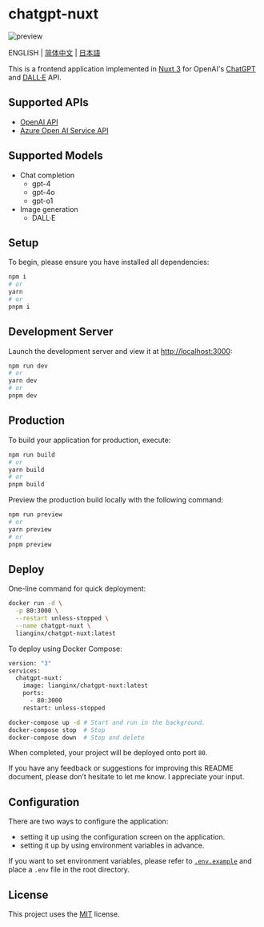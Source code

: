 # chatgpt-nuxt

![preview](/assets/preview-en.png)

ENGLISH | [简体中文](/docs/README-CN.md) | [日本語](/docs/README-JA.md)

This is a frontend application implemented in [Nuxt 3](https://nuxt.com/) for OpenAI's [ChatGPT](https://openai.com/blog/chatgpt) and [DALL·E](https://openai.com/dall-e-2) API.

## Supported APIs

- [OpenAI API](https://openai.com/blog/openai-api)
- [Azure Open AI Service API](https://learn.microsoft.com/en-us/azure/cognitive-services/openai/reference)

## Supported Models

- Chat completion
  - gpt-4
  - gpt-4o
  - gpt-o1
- Image generation
  - DALL·E

## Setup

To begin, please ensure you have installed all dependencies:

```bash
npm i
# or
yarn
# or
pnpm i
```

## Development Server

Launch the development server and view it at <http://localhost:3000>:

```bash
npm run dev
# or
yarn dev
# or
pnpm dev
```

## Production

To build your application for production, execute:

```bash
npm run build
# or
yarn build
# or
pnpm build
```

Preview the production build locally with the following command:

```bash
npm run preview
# or
yarn preview
# or
pnpm preview
```

## Deploy

One-line command for quick deployment:

```bash
docker run -d \
  -p 80:3000 \
  --restart unless-stopped \
  --name chatgpt-nuxt \
  lianginx/chatgpt-nuxt:latest
```

To deploy using Docker Compose:

```bash
version: "3"
services:
  chatgpt-nuxt:
    image: lianginx/chatgpt-nuxt:latest
    ports:
      - 80:3000
    restart: unless-stopped
```

```bash
docker-compose up -d # Start and run in the background.
docker-compose stop  # Stop
docker-compose down  # Stop and delete
```

When completed, your project will be deployed onto port `80`.

If you have any feedback or suggestions for improving this README document, please don’t hesitate to let me know. I appreciate your input.

## Configuration

There are two ways to configure the application:

- setting it up using the configuration screen on the application.
- setting it up by using environment variables in advance.

If you want to set environment variables, please refer to [`.env.example`](/.env.example) and place a `.env` file in the root directory.

## License

This project uses the [MIT](/LICENSE) license.
